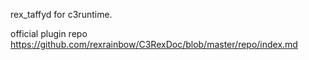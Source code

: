rex_taffyd for c3runtime.

official plugin repo
https://github.com/rexrainbow/C3RexDoc/blob/master/repo/index.md

